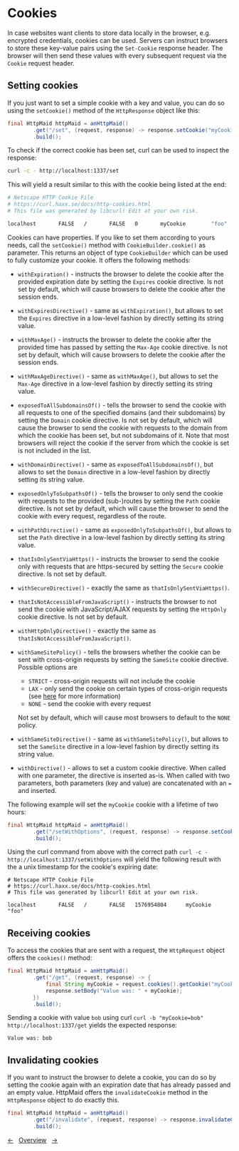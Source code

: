 # Cookies
In case websites want clients to store data locally in the browser,
e.g. encrypted credentials, cookies can be used.
Servers can instruct browsers to store these key-value pairs using 
the `Set-Cookie` response header.
The browser will then send these values with every subsequent request
via the `Cookie` request header.

## Setting cookies
If you just want to set a simple cookie with a key and value, you can do so using the `setCookie()` method of the `HttpResponse` object
like this:
<!---[CodeSnippet] (simpleCookie)-->
```java
final HttpMaid httpMaid = anHttpMaid()
        .get("/set", (request, response) -> response.setCookie("myCookie", "foo"))
        .build();
```

To check if the correct cookie has been set, curl can be used to inspect the response:
```bash
curl -c - http://localhost:1337/set
```

This will yield a result similar to this with the cookie being listed at the end:

```bash
# Netscape HTTP Cookie File
# https://curl.haxx.se/docs/http-cookies.html
# This file was generated by libcurl! Edit at your own risk.

localhost       FALSE   /       FALSE   0       myCookie        "foo"
```

Cookies can have properties. If you like to set them according to yours needs, call
the `setCookie()` method with `CookieBuilder.cookie()` as parameter. This returns
an object of type `CookieBuilder` which can be used to fully customize your cookie.
It offers the following methods:

- `withExpiration()` - instructs the browser to delete the cookie after the provided expiration date by setting the `Expires` cookie directive.
Is not set by default, which will cause browsers to delete the cookie after the session ends.

- `withExpiresDirective()` - same as `withExpiration()`, but allows to set the `Expires` directive in a low-level fashion by directly setting its string value.

- `withMaxAge()` - instructs the browser to delete the cookie after the provided time has passed by setting the `Max-Age` cookie directive.
Is not set by default, which will cause browsers to delete the cookie after the session ends.

- `withMaxAgeDirective()` - same as `withMaxAge()`, but allows to set the `Max-Age` directive in a low-level fashion by directly setting its string value.

- `exposedToAllSubdomainsOf()` - tells the browser to send the cookie with all requests to one of the specified domains (and their subdomains) by setting the
`Domain` cookie directive.
Is not set by default, which will cause the browser to send the cookie with requests to the domain from which the cookie has been set, but not subdomains of it. 
Note that most browsers will reject the cookie if the server from which the cookie is set is not included in the list.

- `withDomainDirective()` - same as `exposedToAllSubdomainsOf()`, but allows to set the `Domain` directive in a low-level fashion by directly setting its string value.

- `exposedOnlyToSubpathsOf()` - tells the browser to only send the cookie with requests to the provided (sub-)routes by setting the `Path` cookie directive.
Is not set by default, which will cause the browser to send the cookie with every request, regardless of the route. 

- `withPathDirective()` - same as `exposedOnlyToSubpathsOf()`, but allows to set the `Path` directive in a low-level fashion by directly setting its string value.

- `thatIsOnlySentViaHttps()` - instructs the browser to send the cookie only with requests that are https-secured by setting the `Secure` cookie directive.
Is not set by default.

- `withSecureDirective()` - exactly the same as `thatIsOnlySentViaHttps()`.

- `thatIsNotAccessibleFromJavaScript()` - instructs the browser to not send the cookie with JavaScript/AJAX requests by setting the `HttpOnly` cookie directive.
Is not set by default.

- `withHttpOnlyDirective()` - exactly the same as `thatIsNotAccessibleFromJavaScript()`.

- `withSameSitePolicy()` - tells the browsers whether the cookie can be sent with cross-origin requests by setting the `SameSite` cookie directive. Possible options are
   - `STRICT` - cross-origin requests will not include the cookie
   - `LAX` - only send the cookie on certain types of cross-origin requests (see [here](https://web.dev/samesite-cookies-explained) for more information)
   - `NONE` - send the cookie with every request

    Not set by default, which will cause most browsers to default to the `NONE` policy.

- `withSameSiteDirective()` - same as `withSameSitePolicy()`, but allows to set the `SameSite` directive in a low-level fashion by directly setting its string value.

- `withDirective()` - allows to set a custom cookie directive. When called with one parameter, the directive is inserted as-is. When called with two parameters,
both parameters (key and value) are concatenated with an `=` and inserted.

The following example will set the `myCookie` cookie with a lifetime of two hours:
<!---[CodeSnippet] (lifetimeCookie)-->
```java
final HttpMaid httpMaid = anHttpMaid()
        .get("/setWithOptions", (request, response) -> response.setCookie(cookie("myCookie", "foo").withMaxAge(2, HOURS)))
        .build();
```

Using the curl command from above with the correct path
 `curl -c - http://localhost:1337/setWithOptions` will yield the following result 
 with the a unix timestamp for the cookie's expiring date:
 ```
 # Netscape HTTP Cookie File
 # https://curl.haxx.se/docs/http-cookies.html
 # This file was generated by libcurl! Edit at your own risk.
 
 localhost       FALSE   /       FALSE   1576954804      myCookie        "foo"
 ```

## Receiving cookies
To access the cookies that are sent with a request, the `HttpRequest` object offers
the `cookies()` method:
<!---[CodeSnippet] (requestCookie)-->
```java
final HttpMaid httpMaid = anHttpMaid()
        .get("/get", (request, response) -> {
            final String myCookie = request.cookies().getCookie("myCookie");
            response.setBody("Value was: " + myCookie);
        })
        .build();
```

Sending a cookie with value `bob` using curl
`curl -b "myCookie=bob" http://localhost:1337/get` yields the expected response:

```
Value was: bob
```

## Invalidating cookies
If you want to instruct the browser to delete a cookie, you can do so by setting the cookie again
with an expiration date that has already passed and an empty value.
HttpMaid offers the `invalidateCookie` method in the `HttpResponse` object to do exactly this.
<!---[CodeSnippet] (invalidateCookie)-->
```java
final HttpMaid httpMaid = anHttpMaid()
        .get("/invalidate", (request, response) -> response.invalidateCookie("myCookie"))
        .build();
```

<!---[Nav]-->
[&larr;](04_HandlingRequests.md)&nbsp;&nbsp;&nbsp;[Overview](../README.md)&nbsp;&nbsp;&nbsp;[&rarr;](06_ServingFiles.md)

